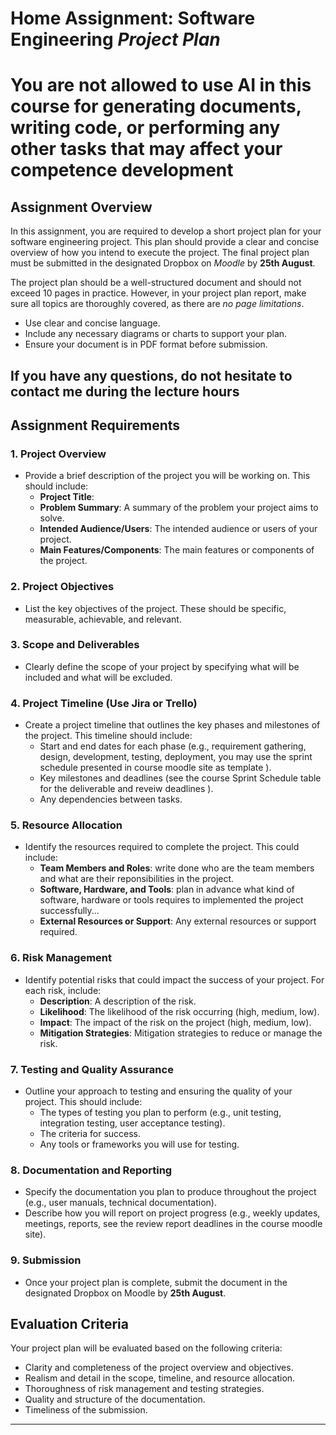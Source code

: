 # Home Assignment: Software Engineering *Project Plan*

# You are not allowed to use AI in this course for generating documents, writing code, or performing any other tasks that may affect your competence development

 ## Assignment Overview
In this assignment, you are required to develop a short project plan for your software engineering project. This plan should provide a clear and concise overview of how you intend to execute the project. The final project plan must be submitted in the designated Dropbox on *Moodle* by **25th August**.

The project plan should be a well-structured document and should not exceed 10 pages in practice. However, in your project plan report, make sure all topics are thoroughly covered, as there are *no page limitations*.
- Use clear and concise language.
- Include any necessary diagrams or charts to support your plan.
- Ensure your document is in PDF format before submission.

 **If you have any questions, do not hesitate to contact me during the lecture hours**
----------------------------------------------------------------------------------------------------------------------------------------------------------------------------------------------------------

## Assignment Requirements

### 1. Project Overview
- Provide a brief description of the project you will be working on. This should include:
  - **Project Title**: 
  - **Problem Summary**: A summary of the problem your project aims to solve.
  - **Intended Audience/Users**: The intended audience or users of your project.
  - **Main Features/Components**: The main features or components of the project.

### 2. Project Objectives
- List the key objectives of the project. These should be specific, measurable, achievable, and relevant.

### 3. Scope and Deliverables
- Clearly define the scope of your project by specifying what will be included and what will be excluded.

### 4. Project Timeline (Use Jira or Trello)
- Create a project timeline that outlines the key phases and milestones of the project. This timeline should include:
  - Start and end dates for each phase (e.g., requirement gathering, design, development, testing, deployment, you may use the sprint schedule presented in course moodle site as template ).
  - Key milestones and deadlines (see the course Sprint Schedule table for the deliverable and reveiw deadlines ).
  - Any dependencies between tasks.

### 5. Resource Allocation
- Identify the resources required to complete the project. This could include:
  - **Team Members and Roles**: write done who are the team members and what are their reponsibilities in the project. 
  - **Software, Hardware, and Tools**:  plan in advance what kind of software, hardware or tools requires to implemented the project successfully...
  - **External Resources or Support**: Any external resources or support required.

### 6. Risk Management
- Identify potential risks that could impact the success of your project. For each risk, include:
  - **Description**: A description of the risk.
  - **Likelihood**: The likelihood of the risk occurring (high, medium, low).
  - **Impact**: The impact of the risk on the project (high, medium, low).
  - **Mitigation Strategies**: Mitigation strategies to reduce or manage the risk.

### 7. Testing and Quality Assurance
- Outline your approach to testing and ensuring the quality of your project. This should include:
  - The types of testing you plan to perform (e.g., unit testing, integration testing, user acceptance testing).
  - The criteria for success.
  - Any tools or frameworks you will use for testing.

### 8. Documentation and Reporting
- Specify the documentation you plan to produce throughout the project (e.g., user manuals, technical documentation).
- Describe how you will report on project progress (e.g., weekly updates, meetings, reports, see the review report deadlines in the course moodle site).

### 9. Submission
- Once your project plan is complete, submit the document in the designated Dropbox on Moodle by **25th August**.


## Evaluation Criteria
Your project plan will be evaluated based on the following criteria:
- Clarity and completeness of the project overview and objectives.
- Realism and detail in the scope, timeline, and resource allocation.
- Thoroughness of risk management and testing strategies.
- Quality and structure of the documentation.
- Timeliness of the submission.

---




